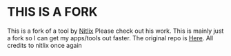# THIS IS A FORK
This is a fork of a tool by [Nitlix](https://nitlix.pro) Please check out his work. This is mainly just a fork so I can get my apps/tools out faster. The original repo is [Here](https://github.com/nitlix/create-napp).
All credits to nitlix once again
